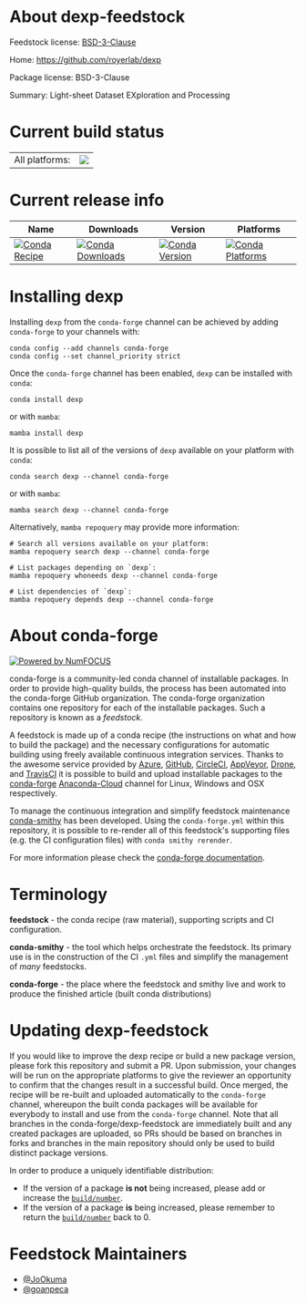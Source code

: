 About dexp-feedstock
====================

Feedstock license: [BSD-3-Clause](https://github.com/conda-forge/dexp-feedstock/blob/main/LICENSE.txt)

Home: https://github.com/royerlab/dexp

Package license: BSD-3-Clause

Summary: Light-sheet Dataset EXploration and Processing

Current build status
====================


<table><tr><td>All platforms:</td>
    <td>
      <a href="https://dev.azure.com/conda-forge/feedstock-builds/_build/latest?definitionId=15806&branchName=main">
        <img src="https://dev.azure.com/conda-forge/feedstock-builds/_apis/build/status/dexp-feedstock?branchName=main">
      </a>
    </td>
  </tr>
</table>

Current release info
====================

| Name | Downloads | Version | Platforms |
| --- | --- | --- | --- |
| [![Conda Recipe](https://img.shields.io/badge/recipe-dexp-green.svg)](https://anaconda.org/conda-forge/dexp) | [![Conda Downloads](https://img.shields.io/conda/dn/conda-forge/dexp.svg)](https://anaconda.org/conda-forge/dexp) | [![Conda Version](https://img.shields.io/conda/vn/conda-forge/dexp.svg)](https://anaconda.org/conda-forge/dexp) | [![Conda Platforms](https://img.shields.io/conda/pn/conda-forge/dexp.svg)](https://anaconda.org/conda-forge/dexp) |

Installing dexp
===============

Installing `dexp` from the `conda-forge` channel can be achieved by adding `conda-forge` to your channels with:

```
conda config --add channels conda-forge
conda config --set channel_priority strict
```

Once the `conda-forge` channel has been enabled, `dexp` can be installed with `conda`:

```
conda install dexp
```

or with `mamba`:

```
mamba install dexp
```

It is possible to list all of the versions of `dexp` available on your platform with `conda`:

```
conda search dexp --channel conda-forge
```

or with `mamba`:

```
mamba search dexp --channel conda-forge
```

Alternatively, `mamba repoquery` may provide more information:

```
# Search all versions available on your platform:
mamba repoquery search dexp --channel conda-forge

# List packages depending on `dexp`:
mamba repoquery whoneeds dexp --channel conda-forge

# List dependencies of `dexp`:
mamba repoquery depends dexp --channel conda-forge
```


About conda-forge
=================

[![Powered by
NumFOCUS](https://img.shields.io/badge/powered%20by-NumFOCUS-orange.svg?style=flat&colorA=E1523D&colorB=007D8A)](https://numfocus.org)

conda-forge is a community-led conda channel of installable packages.
In order to provide high-quality builds, the process has been automated into the
conda-forge GitHub organization. The conda-forge organization contains one repository
for each of the installable packages. Such a repository is known as a *feedstock*.

A feedstock is made up of a conda recipe (the instructions on what and how to build
the package) and the necessary configurations for automatic building using freely
available continuous integration services. Thanks to the awesome service provided by
[Azure](https://azure.microsoft.com/en-us/services/devops/), [GitHub](https://github.com/),
[CircleCI](https://circleci.com/), [AppVeyor](https://www.appveyor.com/),
[Drone](https://cloud.drone.io/welcome), and [TravisCI](https://travis-ci.com/)
it is possible to build and upload installable packages to the
[conda-forge](https://anaconda.org/conda-forge) [Anaconda-Cloud](https://anaconda.org/)
channel for Linux, Windows and OSX respectively.

To manage the continuous integration and simplify feedstock maintenance
[conda-smithy](https://github.com/conda-forge/conda-smithy) has been developed.
Using the ``conda-forge.yml`` within this repository, it is possible to re-render all of
this feedstock's supporting files (e.g. the CI configuration files) with ``conda smithy rerender``.

For more information please check the [conda-forge documentation](https://conda-forge.org/docs/).

Terminology
===========

**feedstock** - the conda recipe (raw material), supporting scripts and CI configuration.

**conda-smithy** - the tool which helps orchestrate the feedstock.
                   Its primary use is in the construction of the CI ``.yml`` files
                   and simplify the management of *many* feedstocks.

**conda-forge** - the place where the feedstock and smithy live and work to
                  produce the finished article (built conda distributions)


Updating dexp-feedstock
=======================

If you would like to improve the dexp recipe or build a new
package version, please fork this repository and submit a PR. Upon submission,
your changes will be run on the appropriate platforms to give the reviewer an
opportunity to confirm that the changes result in a successful build. Once
merged, the recipe will be re-built and uploaded automatically to the
`conda-forge` channel, whereupon the built conda packages will be available for
everybody to install and use from the `conda-forge` channel.
Note that all branches in the conda-forge/dexp-feedstock are
immediately built and any created packages are uploaded, so PRs should be based
on branches in forks and branches in the main repository should only be used to
build distinct package versions.

In order to produce a uniquely identifiable distribution:
 * If the version of a package **is not** being increased, please add or increase
   the [``build/number``](https://docs.conda.io/projects/conda-build/en/latest/resources/define-metadata.html#build-number-and-string).
 * If the version of a package **is** being increased, please remember to return
   the [``build/number``](https://docs.conda.io/projects/conda-build/en/latest/resources/define-metadata.html#build-number-and-string)
   back to 0.

Feedstock Maintainers
=====================

* [@JoOkuma](https://github.com/JoOkuma/)
* [@goanpeca](https://github.com/goanpeca/)

